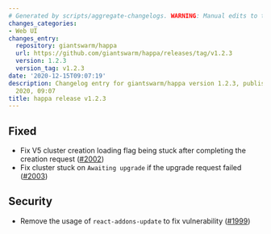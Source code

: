 ```yaml
---
# Generated by scripts/aggregate-changelogs. WARNING: Manual edits to this files will be overwritten.
changes_categories:
- Web UI
changes_entry:
  repository: giantswarm/happa
  url: https://github.com/giantswarm/happa/releases/tag/v1.2.3
  version: 1.2.3
  version_tag: v1.2.3
date: '2020-12-15T09:07:19'
description: Changelog entry for giantswarm/happa version 1.2.3, published on 15 December
  2020, 09:07
title: happa release v1.2.3
---
```


## Fixed

- Fix V5 cluster creation loading flag being stuck after completing the creation request ([#2002](https://github.com/giantswarm/happa/pull/2002))
- Fix cluster stuck on `Awaiting upgrade` if the upgrade request failed ([#2003](https://github.com/giantswarm/happa/pull/2003))

## Security

- Remove the usage of `react-addons-update` to fix vulnerability ([#1999](https://github.com/giantswarm/happa/pull/1999))

